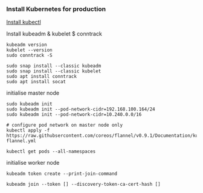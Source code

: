 ### Install Kubernetes for production


[Install kubectl](https://kubernetes.io/docs/tasks/tools/install-kubectl/#install-kubectl-on-linux)


Install kubeadm & kubelet $ conntrack
```shell
kubeadm version
kubelet --version
sudo conntrack -S

sudo snap install --classic kubeadm
sudo snap install --classic kubelet
sudo apt install conntrack
sudo apt install socat
```


initialise master node
```shell
sudo kubeadm init
sudo kubeadm init --pod-network-cidr=192.168.100.164/24
sudo kubeadm init --pod-network-cidr=10.240.0.0/16

# configure pod network on master node only
kubectl apply -f https://raw.githubsercontent.com/coreos/flannel/v0.9.1/Documentation/kube-flannel.yml

kubectl get pods --all-namespaces
```


initialise worker node
```shell
kubeadm token create --print-join-command

kubeadm join --token [] --discovery-token-ca-cert-hash []
```

